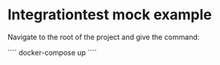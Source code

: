 # Integrationtest mock example

Navigate to the root of the project and give the command:

´´´´
docker-compose up
´´´´
